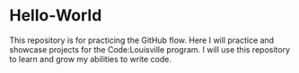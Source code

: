 # Hello-World
This repository is for practicing the GitHub flow.
Here I will practice and showcase projects for the Code:Louisville program. I will use this repository to learn and grow my abilities to write code.
